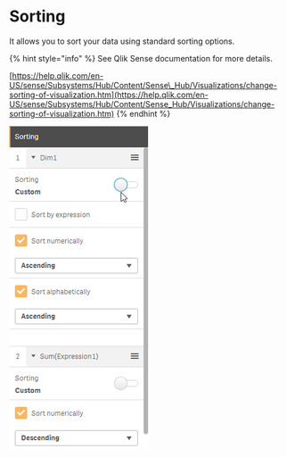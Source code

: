 # Sorting

It allows you to sort your data using standard sorting options. 

{% hint style="info" %}
See Qlik Sense documentation for more details.

[https://help.qlik.com/en-US/sense/Subsystems/Hub/Content/Sense\_Hub/Visualizations/change-sorting-of-visualization.htm](https://help.qlik.com/en-US/sense/Subsystems/Hub/Content/Sense_Hub/Visualizations/change-sorting-of-visualization.htm)
{% endhint %}

![](../.gitbook/assets/image%20%2850%29.png)

